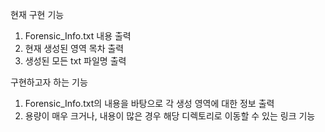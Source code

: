 현재 구현 기능
1. Forensic_Info.txt 내용 출력
2. 현재 생성된 영역 목차 출력
3. 생성된 모든 txt 파일명 출력

구현하고자 하는 기능
1. Forensic_Info.txt의 내용을 바탕으로 각 생성 영역에 대한 정보 출력
2. 용량이 매우 크거나, 내용이 많은 경우 해당 디렉토리로 이동할 수 있는 링크 기능
